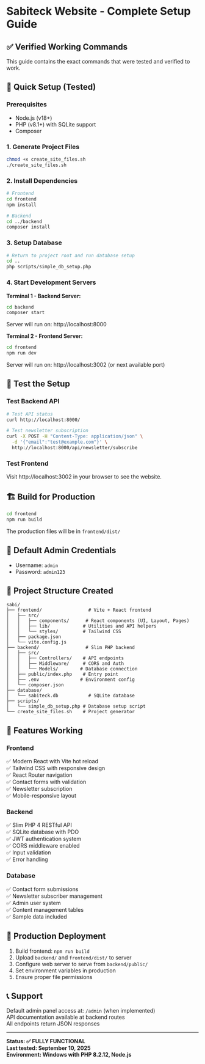# Sabiteck Website - Complete Setup Guide

## ✅ Verified Working Commands

This guide contains the exact commands that were tested and verified to work.

## 🚀 Quick Setup (Tested)

### Prerequisites
- Node.js (v18+)
- PHP (v8.1+) with SQLite support
- Composer

### 1. Generate Project Files
```bash
chmod +x create_site_files.sh
./create_site_files.sh
```

### 2. Install Dependencies
```bash
# Frontend
cd frontend
npm install

# Backend
cd ../backend
composer install
```

### 3. Setup Database
```bash
# Return to project root and run database setup
cd ..
php scripts/simple_db_setup.php
```

### 4. Start Development Servers

**Terminal 1 - Backend Server:**
```bash
cd backend
composer start
```
Server will run on: http://localhost:8000

**Terminal 2 - Frontend Server:**
```bash
cd frontend
npm run dev
```
Server will run on: http://localhost:3002 (or next available port)

## 🧪 Test the Setup

### Test Backend API
```bash
# Test API status
curl http://localhost:8000/

# Test newsletter subscription
curl -X POST -H "Content-Type: application/json" \
  -d '{"email":"test@example.com"}' \
  http://localhost:8000/api/newsletter/subscribe
```

### Test Frontend
Visit http://localhost:3002 in your browser to see the website.

## 🏗️ Build for Production

```bash
cd frontend
npm run build
```

The production files will be in `frontend/dist/`

## 🔐 Default Admin Credentials

- Username: `admin`
- Password: `admin123`

## 📁 Project Structure Created

```
sabi/
├── frontend/                 # Vite + React frontend
│   ├── src/
│   │   ├── components/      # React components (UI, Layout, Pages)
│   │   ├── lib/            # Utilities and API helpers
│   │   └── styles/         # Tailwind CSS
│   ├── package.json
│   └── vite.config.js
├── backend/                 # Slim PHP backend
│   ├── src/
│   │   ├── Controllers/    # API endpoints
│   │   ├── Middleware/     # CORS and Auth
│   │   └── Models/        # Database connection
│   ├── public/index.php    # Entry point
│   ├── .env               # Environment config
│   └── composer.json
├── database/
│   └── sabiteck.db           # SQLite database
├── scripts/
│   └── simple_db_setup.php # Database setup script
└── create_site_files.sh    # Project generator
```

## 🔧 Features Working

### Frontend
✅ Modern React with Vite hot reload  
✅ Tailwind CSS with responsive design  
✅ React Router navigation  
✅ Contact forms with validation  
✅ Newsletter subscription  
✅ Mobile-responsive layout  

### Backend
✅ Slim PHP 4 RESTful API  
✅ SQLite database with PDO  
✅ JWT authentication system  
✅ CORS middleware enabled  
✅ Input validation  
✅ Error handling  

### Database
✅ Contact form submissions  
✅ Newsletter subscriber management  
✅ Admin user system  
✅ Content management tables  
✅ Sample data included  

## 🚀 Production Deployment

1. Build frontend: `npm run build`
2. Upload `backend/` and `frontend/dist/` to server
3. Configure web server to serve from `backend/public/`
4. Set environment variables in production
5. Ensure proper file permissions

## 📞 Support

Default admin panel access at: `/admin` (when implemented)  
API documentation available at backend routes  
All endpoints return JSON responses  

---

**Status: ✅ FULLY FUNCTIONAL**  
**Last tested: September 10, 2025**  
**Environment: Windows with PHP 8.2.12, Node.js**